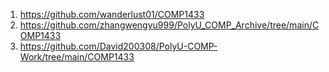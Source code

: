 1. https://github.com/wanderlust01/COMP1433
2. https://github.com/zhangwengyu999/PolyU_COMP_Archive/tree/main/COMP1433
3. https://github.com/David200308/PolyU-COMP-Work/tree/main/COMP1433
